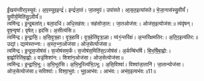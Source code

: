 

  
ईं॒खय॑न्तीरप॒स्युव॑:। अ॒प॒स्युव॒इन्द्रं॑। इन्द्रं॑जा॒तं। जा॒तमुप॑। उपा॑सते। आ॒स॒त॒इत्या॑सते॥ भे॒जा॒नास॑स्सु॒वीर्यं॑। सु॒वीर्य॒मिति॑सु॒ऽवीर्यं॑॥  
त्वमि॑न्द्र। इ॒न्द्र॒बला॑त्। बला॒दधि॑। अधि॒सह॑स:। सह॑सोजा॒त:। जा॒तओज॑स:। ओज॑स॒इत्योज॑स:॥ त्वंवृ॑षन्। वृ॒ष॒न्वृषा॑। वृषेत्। इद॑सि। अ॒सीत्य॑सि॥  
त्वमि॑न्द्र। इ॒न्द्रा॒सि॒। अ॒सि॒वृ॒त्र॒हा। वृ॒त्र॒हावि। वृ॒त्र॒हेति॑वृ॒त्र॒ऽहा। व्य॑१॒॑न्तरि॑क्षं। अ॒न्तरि॑क्षमतिर:। अ॒ति॒र॒इत्य॑तिर:॥ उद्यां। द्याम॑स्तभ्ना:। अ॒स्त॒भ्ना॒ओज॑सा। ओज॒सेत्योज॑सा॥  
त्वमि॑न्द्र। इ॒न्द्र॒स॒जोष॑सं। स॒जोष॑सम॒र्कं। स॒जोष॑स॒मिति॑स॒ऽजोष॑सं। अ॒र्कम्बि॑भर्षि। बि॒भ॒र्षि॒बा॒ह्वो:। बा॒ह्वोरिति॑बा॒ह्वो:॥ वज्रं॒शिशा॑न:। शिशा॑न॒ओज॑सा। ओज॒सेत्योज॑सा॥  
त्वमि॑न्द्र। इ॒न्द्रा॒भि॒भू:। अ॒भि॒भूर॑सि। अ॒भि॒भूरित्य॑भि॒ऽभू:। अ॒सि॒विश्वा॑। विश्वा॑जा॒तानि॑। जा॒तान्योज॑सा। ओज॒सेत्योज॑सा॥ सविश्वा॑:। विश्वा॒भुव॑:। भुव॒आभ॑व:। आभ॑व:। अभ॑व॒इत्यभ॑व:॥11॥  
